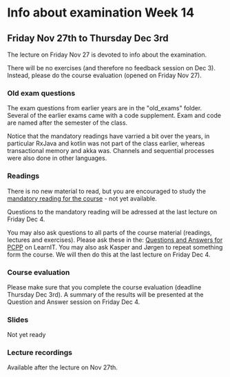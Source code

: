# Info about examination Week 14
## Friday Nov 27th to Thursday Dec 3rd

The lecture on Friday Nov 27 is devoted to info about the examination.

There will be no exercises (and therefore no feedback session on Dec 3). Instead, 
please do the course evaluation (opened on Friday Nov 27).

### Old exam questions
The exam questions from earlier years are in the "old_exams" folder. Several of the earlier exams came with a code supplement. Exam and code are named after the semester of the class.

Notice that the mandatory readings have varried a bit over the years, in particular RxJava and kotlin was not part of the class earlier, whereas transactional memory and akka was. Channels and sequential processes were also done in other languages.


### Readings
There is no new material to read, but you are encouraged to study the 
[mandatory reading for the course](mandatoryReadingPCPP.md) - not yet available.

Questions to the mandatory reading will be adressed at the last lecture on Friday Dec 4.

You may also ask questions to all parts of the course material (readings, lectures and exercises). 
Please ask these in the:
[Questions and Answers for PCPP](https://learnit.itu.dk/mod/forum/view.php?id=123231) on LearnIT.
You may also ask Kasper and Jørgen to repeat something form the course. We will then do this
at the last lecture on Friday Dec 4.

### Course evaluation
Please make sure that you complete the course evaluation (deadline Thursday Dec 3rd). 
A summary of the results will be presented at the Question and Answer session on Friday Dec 4.



### Slides
Not yet ready

### Lecture recordings
Available after the lecture on Nov 27th.
